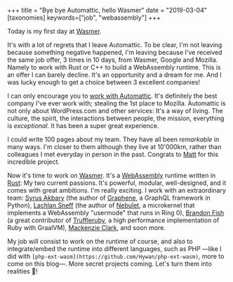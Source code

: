 +++
title = "Bye bye Automattic, hello Wasmer"
date = "2019-03-04"
[taxonomies]
keywords=["job", "webassembly"]
+++

Today is my first day at [Wasmer](https://wasmer.io/).

It's with a lot of regrets that I leave Automattic. To be clear, I'm not
leaving because something negative happened, I'm leaving because I've
received the same job offer, 3 times in 10 days, from Wasmer, Google and
Mozilla. Namely to work with Rust or C++ to build a WebAssembly runtime.
This is an offer I can barely decline. It's an opportunity and a dream
for me. And I was lucky enough to get a choice between 3 excellent
companies!

I can only encourage you to [work with
Automattic](https://automattic.com/work-with-us/). It's definitely the
best company I've ever work with; stealing the 1st place to Mozilla.
Automattic is not only about WordPress.com and other services: It's a
way of living. The culture, the spirit, the interactions between people,
the mission, everything is *exceptional*. It has been a super great
experience.

I could write 100 pages about my team. They have all been *remarkable*
in many ways. I'm closer to them although they live at 10'000km, rather
than colleagues I met everyday in person in the past. Congrats to
[Matt](https://ma.tt/about/) for this incredible project.

Now it's time to work on [Wasmer](https://github.com/wasmerio/wasmer).
It's a [WebAssembly](https://webassembly.org/) runtime written in
[Rust](https://www.rust-lang.org/): My two current passions. It's
powerful, modular, well-designed, and it comes with great ambitions. I'm
really exciting. I work with an extraordinary team: [Syrus
Akbary](https://github.com/syrusakbary) (the author of
[Graphene](https://github.com/graphql-python/graphene), a GraphQL
framework in Python), [Lachlan Sneff](https://github.com/lachlansneff)
(the author of [Nebulet](https://github.com/nebulet/nebulet), a
microkernel that implements a WebAssembly "usermode" that runs in Ring
0), [Brandon Fish](https://github.com/bjfish) (a great contributor of
[Truffleruby](https://github.com/oracle/truffleruby), a high performance
implementation of Ruby with GraalVM), [Mackenzie
Clark](https://github.com/xmclark), and soon more.

My job will consist to work on the runtime of course, and also to
integrate/embed the runtime into different languages, such as PHP —like
I did with `[php-ext-wasm](https://github.com/Hywan/php-ext-wasm)`, more
to come on this blog—. More secret projects coming. Let's turn them into
realities 🎉!
